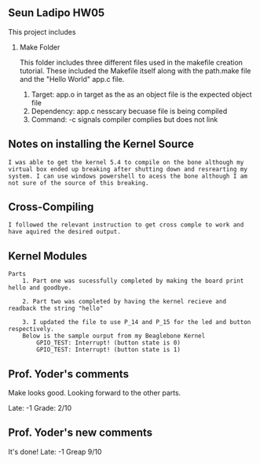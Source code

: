 ## Seun Ladipo HW05

This project includes

1. Make Folder
	
	This folder includes three different files used in the makefile creation tutorial. These included the Makefile itself along with the path.make file and the "Hello World" app.c file.

	1. Target: app.o in target as the as an object file is the expected object file
	2. Dependency: app.c nesscary becuase file is being compiled
	3. Command: -c signals compiler complies but does not link

## Notes on installing the Kernel Source
	I was able to get the kernel 5.4 to compile on the bone although my virtual box ended up breaking after shutting down and resrearting my system. I can use windows powershell to acess the bone although I am not sure of the source of this breaking. 

## Cross-Compiling
	I followed the relevant instruction to get cross comple to work and have aquired the desired output.

## Kernel Modules
	Parts
		1. Part one was sucessfully completed by making the board print hello and goodbye.

		2. Part two was completed by having the kernel recieve and readback the string "hello"

		3. I updated the file to use P_14 and P_15 for the led and button respectively.
		Below is the sample ourput from my Beaglebone Kernel
			GPIO_TEST: Interrupt! (button state is 0) 
			GPIO_TEST: Interrupt! (button state is 1) 

## Prof. Yoder's comments

Make looks good.  Looking forward to the other parts.


Late: -1
Grade:  2/10

## Prof. Yoder's new comments
It's done!
Late: -1
Greap 9/10
